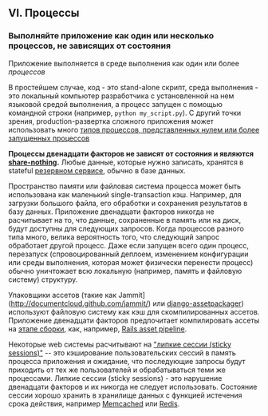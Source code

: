 ## VI. Процессы
### Выполняйте приложение как один или несколько процессов, не зависящих от состояния

Приложение выполняется в среде выполнения как один или более *процессов*

В простейшем случае, код - это stand-alone скрипт, среда выполнения - это локальный компьютер разработчика
с установленной на нем языковой средой выполнения, а процесс запущен с помощью командной строки
(например, `python my_script.py`). С другий точки зрения, production-развертка сложного приложения
может использовать много [типов процессов, представленных нулем или более запущенных процессов](/concurrency)

**Процессы двенадцати факторов не зависят от состояния и являются
[share-nothing](http://en.wikipedia.org/wiki/Shared_nothing_architecture).** Любые данные, которые нужно
записать, хранятся в stateful [резервном сервисе](/backing-services), обычно в базе данных.

<!-- FIXME brief, single-transaction cache -->
Пространство памяти или файловая система процесса может быть использована как маленький single-transaction кэш. Например, для
загрузки большого файла, его обработки и сохранения результатов в базу данных. Приложение двенадцати факторов никогда не расчитывает
на то, что данные, сохраненные в память или на диск, будут доступны для следующих запросов. Когда процессов разного типа много,
велика вероятность того, что следующий запрос обработает другой процесс. Даже если запущен всего один процесс, перезапуск
(спровоцированный деплоем, изменением конфигурации или среды выполнения, которая может физически перенести процесс) обычно
уничтожает всю локальную (например, память и файловую систему) структуру.

Упаковщики ассетов (такие как Jammit](http://documentcloud.github.com/jammit/) или
[django-assetpackager](http://code.google.com/p/django-assetpackager/)) используют файловую систему как кэш для скомпилированных
ассетов. Приложение двенадцати факторов предпочитает компилировать ассеты на [этапе сборки](/build-release-run), как, например,
[Rails asset pipeline](http://ryanbigg.com/guides/asset_pipeline.html).

Некоторые web системы расчитывают на ["липкие сессии (sticky sessions)"](http://en.wikipedia.org/wiki/Load_balancing_%28computing%29#Persistence) --
это кэширование пользовательских сессий в память процесса приложения и ожидание, что последующие запросы будут приходить от тех же
пользователей и обрабатываться теми же процессами. Липкие сессии (sticky sessions) - это нарушение двенадцати факторов и их
никогда не следует использовать. Состояние сессии хорошо хранить в хранилище данных с функцией истечения срока действия, например
[Memcached](http://memcached.org/) или [Redis](http://redis.io/).
